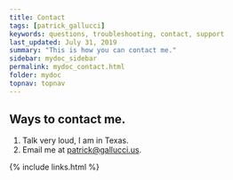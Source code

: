 ```yaml
---
title: Contact
tags: [patrick_gallucci]
keywords: questions, troubleshooting, contact, support
last_updated: July 31, 2019
summary: "This is how you can contact me."
sidebar: mydoc_sidebar
permalink: mydoc_contact.html
folder: mydoc
topnav: topnav
---
```


## Ways to contact me.

1. Talk very loud, I am in Texas.
2. Email me at patrick@gallucci.us.


{% include links.html %}
